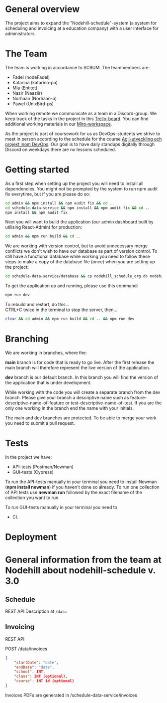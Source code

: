 # General overview

The project aims to expand the "Nodehill-schedule"-system (a system for scheduling and invoicing at a education company) with a user interface for administrators.

# The Team

The team is working in accordance to SCRUM. The teammembers are:

- Fadel (nodeFadel)
- Katarina (katarina-pa)
- Mia (Entitet)
- Nazir (Naaziir)
- Norhaan (Norhaan-a)
- Pawel (UnixBird-ps)

When working remote we communicate as a team in a Discord-group. We keep track of the tasks in the project in this [Trello-board](https://trello.com/b/TSifMMXd/devops21-agile-1-groupwork). You can find additional working materials in our [Miro-workspace](https://miro.com/app/board/uXjVPc82tCk=/).

As the project is part of coursework for us as DevOps-students we strive to meet in person according to the schedule for the course [Agil-utveckling och projekt inom DevOps](https://devop.lms.nodehill.com/article/kursplanering-agil-utveckling-och-projekt-inom-devops-grund). Our goal is to have daily standups digitally through Discord on weekdays there are no lessons scheduled. 

# Getting started

As a first step when setting up the project you will need to install all dependencies. You might not be prompted by the system to run npm audit fix everytime, but if you are please do so:

```bash
cd admin && npm install && npm audit fix && cd ..
cd schedule-data-service && npm install && npm audit fix && cd ..
npm install && npm audit fix
```

Next you will want to build the application (our admin dashboard built by utilising React-Admin) for production:

```bash
cd admin && npm run build && cd ..
```

We are working with version control, but to avoid unnecessary merge conflicts we don't wish to have our database as part of version control. To still have a functional database while working you need to follow these steps to make a copy of the database file (once) when you are setting up the project:

```bash
cd schedule-data-service/database && cp nodehill_schedule_org.db nodehill_schedule.db && cd ../..
```

To get the application up and running, please use this command:

```bash
npm run dev
```


To rebuild and restart, do this...  
CTRL+C twice in the terminal to stop the server, then...

```bash
clear && cd admin && npm run build && cd .. && npm run dev
```

# Branching

We are working in branches, where the:

**main** branch is for code that is ready to go live. After the first release the main branch will therefore represent the live version of the application.

**dev** branch is our default branch. In this branch you will find the version of the application that is under development.

While working with the code you will create a separate branch from the dev branch. Please give your branch a descriptive name such as feature-descriptive-name-of-feature or test-descriptive-name-of-test. If you are the only one working in the branch end the name with your initials.

The main and dev branches are protected. To be able to merge your work you need to submit a pull request.

# Tests

In the project we have:
- API-tests (Postman/Newman) 
- GUI-tests (Cypress)

To run the API-tests manually in your terminal you need to install Newman (**npm install newman**) if you haven't done so already. To run one collection of API tests use **newman run** followed by the exact filename of the collection you want to run.

To run GUI-tests manually in your terminal you need to

+ CI.

# Deployment




# General information from the team at Nodehill about nodehill-schedule v. 3.0

## Schedule

REST API Description at `/data`

## Invoicing

REST API

POST /data/invoices

```json
{
    "startDate": "date",
    "endDate": "date",
    "school": INT,
    "class": INT (optional),
    "course": INT id (optional)
}
```

Invoices PDFs are generated in /schedule-data-service/invoices